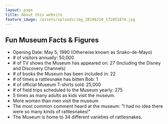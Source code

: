 ```yaml
---
layout: page
title: About this website
feature_image: /assets/uploads/img_20190210_172851874.jpg
---
```


## Fun Museum Facts & Figures

- Opening Date: May 5, 1990 (Otherwise known as Snako-de-Mayo)
- \# of visitors annually: 50,000
- \# of TV shows the Museum has appeared on: 27 (Including the Disney and Discovery Channels)
- \# of books the Museum has been included in: 22
- \# of times a rattlesnake has bitten Bob: 1
- \# of official Museum T-shirts sold: 25,000
- \# of field trips scheduled to the Museum yearly: 275
- 5 times as many adults as kids visit the museum.
- More women than men visit the museum
- The most common comment heard at the museum: "I had no idea there were so many kinds of rattlesnakes!"
- The Museum is home to 34 different varieties of rattlesnakes.

